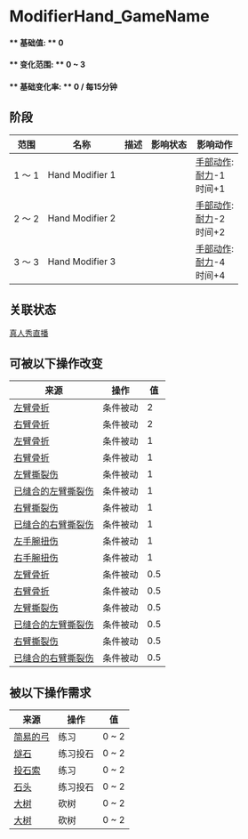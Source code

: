 # ModifierHand_GameName  
#### ** 基础值: ** 0   
#### ** 变化范围: ** 0 ~ 3  
#### ** 基础变化率: ** 0 / 每15分钟  
## 阶段  
范围  |  名称  |  描述  |  影响状态  |  影响动作  
----  |  ----  |  ----  |  ----  |  ----  
1 ～ 1  |  Hand Modifier 1  |    |    |  [手部动作](HandAction.md): <br>[耐力](Stamina.md)-1<br>时间+1  
2 ～ 2  |  Hand Modifier 2  |    |    |  [手部动作](HandAction.md): <br>[耐力](Stamina.md)-2<br>时间+2  
3 ～ 3  |  Hand Modifier 3  |    |    |  [手部动作](HandAction.md): <br>[耐力](Stamina.md)-4<br>时间+4  
## 关联状态  
[真人秀直播](TV_Lives.md)  
## 可被以下操作改变  
来源  |  操作  |  值  
----  |  ----  |  ----  
[左臂骨折](W_ArmFractureL.md)  |  条件被动  |  2  
[右臂骨折](W_ArmFractureR.md)  |  条件被动  |  2  
[左臂骨折](W_ArmFractureL.md)  |  条件被动  |  1  
[右臂骨折](W_ArmFractureR.md)  |  条件被动  |  1  
[左臂撕裂伤](W_ArmLacerationL.md)  |  条件被动  |  1  
[已缝合的左臂撕裂伤](W_ArmLacerationLStitched.md)  |  条件被动  |  1  
[右臂撕裂伤](W_ArmLacerationR.md)  |  条件被动  |  1  
[已缝合的右臂撕裂伤](W_ArmLacerationRStitched.md)  |  条件被动  |  1  
[左手腕扭伤](W_ArmSprainedL.md)  |  条件被动  |  1  
[右手腕扭伤](W_ArmSprainedR.md)  |  条件被动  |  1  
[左臂骨折](W_ArmFractureL.md)  |  条件被动  |  0.5  
[右臂骨折](W_ArmFractureR.md)  |  条件被动  |  0.5  
[左臂撕裂伤](W_ArmLacerationL.md)  |  条件被动  |  0.5  
[已缝合的左臂撕裂伤](W_ArmLacerationLStitched.md)  |  条件被动  |  0.5  
[右臂撕裂伤](W_ArmLacerationR.md)  |  条件被动  |  0.5  
[已缝合的右臂撕裂伤](W_ArmLacerationRStitched.md)  |  条件被动  |  0.5  
## 被以下操作需求  
来源  |  操作  |  值  
----  |  ----  |  ----  
[简易的弓](BowRustic.md)  |  练习  |  0 ~ 2  
[燧石](Flint.md)  |  练习投石  |  0 ~ 2  
[投石索](Sling.md)  |  练习  |  0 ~ 2  
[石头](Stone.md)  |  练习投石  |  0 ~ 2  
[大树](LargeTree.md)  |  砍树  |  0 ~ 2  
[大树](LargeTree.md)  |  砍树  |  0 ~ 2  
